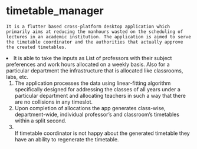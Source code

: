# timetable_manager

    It is a flutter based cross-platform desktop application which primarily aims at reducing the manhours wasted on the scheduling of lectures in an academic institution. The application is aimed to serve the timetable coordinator and the authorities that actually approve the created timetables.
<li>It is able to take the inputs as List of professors with their subject preferences and work hours allocated on a weekly basis. Also for a particular department the infrastructure that is allocated like classrooms, labs, etc.
<ol>
<li>The application processes the data using linear-fitting algorithm specifically designed for addressing the classes of all years under a particular department and allocating teachers in such a way that there are no collisions in any timeslot.
<li>Upon completion of allocations the app generates class-wise, department-wide, individual professor’s and classroom’s timetables within a split second.
<li></li>If timetable coordinator is not happy about the generated timetable they have an ability to regenerate the timetable.
</ol>
